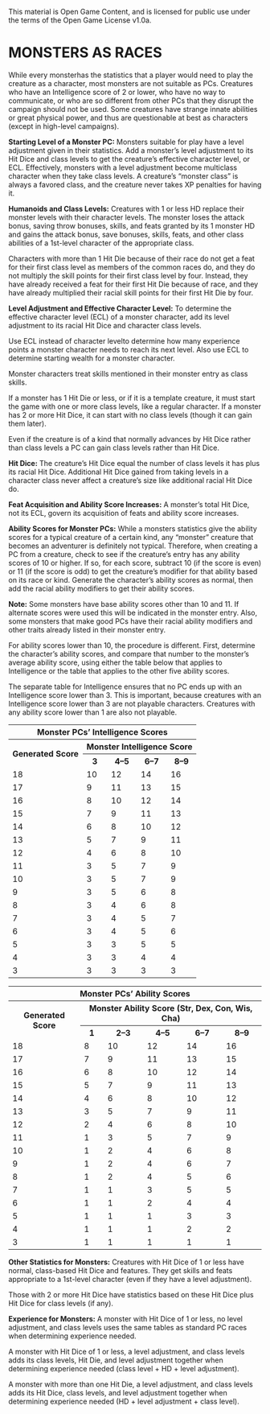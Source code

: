 This material is Open Game Content, and is licensed for public use under the terms of the Open Game License v1.0a.

# MONSTERS AS RACES

While every monsterhas the statistics that a player would need to play the creature as a character, most monsters are not suitable as PCs. Creatures who have an Intelligence score of 2 or lower, who have no way to communicate, or who are so different from other PCs that they disrupt the campaign should not be used. Some creatures have strange innate abilities or great physical power, and thus are questionable at best as characters (except in high-level campaigns).

**Starting Level of a Monster PC:** Monsters suitable for play have a level adjustment given in their statistics. Add a monster’s level adjustment to its Hit Dice and class levels to get the creature’s effective character level, or ECL. Effectively, monsters with a level adjustment become multiclass character when they take class levels. A creature’s “monster class” is always a favored class, and the creature never takes XP penalties for having it.

**Humanoids and Class Levels:** Creatures with 1 or less HD replace their monster levels with their character levels. The monster loses the attack bonus, saving throw bonuses, skills, and feats granted by its 1 monster HD and gains the attack bonus, save bonuses, skills, feats, and other class abilities of a 1st-level character of the appropriate class.

Characters with more than 1 Hit Die because of their race do not get a feat for their first class level as members of the common races do, and they do not multiply the skill points for their first class level by four. Instead, they have already received a feat for their first Hit Die because of race, and they have already multiplied their racial skill points for their first Hit Die by four.

**Level Adjustment and Effective Character Level:** To determine the effective character level (ECL) of a monster character, add its level adjustment to its racial Hit Dice and character class levels.

Use ECL instead of character levelto determine how many experience points a monster character needs to reach its next level. Also use ECL to determine starting wealth for a monster character.

Monster characters treat skills mentioned in their monster entry as class skills.

If a monster has 1 Hit Die or less, or if it is a template creature, it must start the game with one or more class levels, like a regular character. If a monster has 2 or more Hit Dice, it can start with no class levels (though it can gain them later).

Even if the creature is of a kind that normally advances by Hit Dice rather than class levels a PC can gain class levels rather than Hit Dice.

**Hit Dice:** The creature’s Hit Dice equal the number of class levels it has plus its racial Hit Dice. Additional Hit Dice gained from taking levels in a character class never affect a creature’s size like additional racial Hit Dice do.

**Feat Acquisition and Ability Score Increases:** A monster’s total Hit Dice, not its ECL, govern its acquisition of feats and ability score increases.

**Ability Scores for Monster PCs:** While a monsters statistics give the ability scores for a typical creature of a certain kind, any “monster” creature that becomes an adventurer is definitely not typical. Therefore, when creating a PC from a creature, check to see if the creature’s entry has any ability scores of 10 or higher. If so, for each score, subtract 10 (if the score is even) or 11 (if the score is odd) to get the creature’s modifier for that ability based on its race or kind. Generate the character’s ability scores as normal, then add the racial ability modifiers to get their ability scores.

**Note:** Some monsters have base ability scores other than 10 and 11. If alternate scores were used this will be indicated in the monster entry. Also, some monsters that make good PCs have their racial ability modifiers and other traits already listed in their monster entry.

For ability scores lower than 10, the procedure is different. First, determine the character’s ability scores, and compare that number to the monster’s average ability score, using either the table below that applies to Intelligence or the table that applies to the other five ability scores.

The separate table for Intelligence ensures that no PC ends up with an Intelligence score lower than 3. This is important, because creatures with an Intelligence score lower than 3 are not playable characters. Creatures with any ability score lower than 1 are also not playable.

<table data-debug="no-caption" class="half-width-table"><tbody><tr><th colspan="5">Monster PCs’ Intelligence Scores</th></tr><tr><th rowspan="2">Generated Score</th><th colspan="4" class="middle-line">Monster Intelligence Score</th></tr><tr><th>3</th><th>4–5</th><th>6–7</th><th>8–9</th></tr><tr><td>18</td><td>10</td><td>12</td><td>14</td><td>16</td></tr><tr><td>17</td><td>9</td><td>11</td><td>13</td><td>15</td></tr><tr><td>16</td><td>8</td><td>10</td><td>12</td><td>14</td></tr><tr><td>15</td><td>7</td><td>9</td><td>11</td><td>13</td></tr><tr><td>14</td><td>6</td><td>8</td><td>10</td><td>12</td></tr><tr><td>13</td><td>5</td><td>7</td><td>9</td><td>11</td></tr><tr><td>12</td><td>4</td><td>6</td><td>8</td><td>10</td></tr><tr><td>11</td><td>3</td><td>5</td><td>7</td><td>9</td></tr><tr><td>10</td><td>3</td><td>5</td><td>7</td><td>9</td></tr><tr><td>9</td><td>3</td><td>5</td><td>6</td><td>8</td></tr><tr><td>8</td><td>3</td><td>4</td><td>6</td><td>8</td></tr><tr><td>7</td><td>3</td><td>4</td><td>5</td><td>7</td></tr><tr><td>6</td><td>3</td><td>4</td><td>5</td><td>6</td></tr><tr><td>5</td><td>3</td><td>3</td><td>5</td><td>5</td></tr><tr><td>4</td><td>3</td><td>3</td><td>4</td><td>4</td></tr><tr><td>3</td><td>3</td><td>3</td><td>3</td><td>3</td></tr></tbody></table>

<table data-debug="no-caption" class="full-width-table"><tbody><tr><th colspan="6">Monster PCs’ Ability Scores</th></tr><tr><th rowspan="2">Generated Score</th><th colspan="5" class="middle-line">Monster Ability Score (Str, Dex, Con, Wis, Cha)</th></tr><tr><th>1</th><th>2–3</th><th>4–5</th><th>6–7</th><th>8–9</th></tr><tr><td>18</td><td>8</td><td>10</td><td>12</td><td>14</td><td>16</td></tr><tr><td>17</td><td>7</td><td>9</td><td>11</td><td>13</td><td>15</td></tr><tr><td>16</td><td>6</td><td>8</td><td>10</td><td>12</td><td>14</td></tr><tr><td>15</td><td>5</td><td>7</td><td>9</td><td>11</td><td>13</td></tr><tr><td>14</td><td>4</td><td>6</td><td>8</td><td>10</td><td>12</td></tr><tr><td>13</td><td>3</td><td>5</td><td>7</td><td>9</td><td>11</td></tr><tr><td>12</td><td>2</td><td>4</td><td>6</td><td>8</td><td>10</td></tr><tr><td>11</td><td>1</td><td>3</td><td>5</td><td>7</td><td>9</td></tr><tr><td>10</td><td>1</td><td>2</td><td>4</td><td>6</td><td>8</td></tr><tr><td>9</td><td>1</td><td>2</td><td>4</td><td>6</td><td>7</td></tr><tr><td>8</td><td>1</td><td>2</td><td>4</td><td>5</td><td>6</td></tr><tr><td>7</td><td>1</td><td>1</td><td>3</td><td>5</td><td>5</td></tr><tr><td>6</td><td>1</td><td>1</td><td>2</td><td>4</td><td>4</td></tr><tr><td>5</td><td>1</td><td>1</td><td>1</td><td>3</td><td>3</td></tr><tr><td>4</td><td>1</td><td>1</td><td>1</td><td>2</td><td>2</td></tr><tr><td>3</td><td>1</td><td>1</td><td>1</td><td>1</td><td>1</td></tr></tbody></table>

**Other Statistics for Monsters:** Creatures with Hit Dice of 1 or less have normal, class-based Hit Dice and features. They get skills and feats appropriate to a 1st-level character (even if they have a level adjustment).

Those with 2 or more Hit Dice have statistics based on these Hit Dice plus Hit Dice for class levels (if any).

**Experience for Monsters:** A monster with Hit Dice of 1 or less, no level adjustment, and class levels uses the same tables as standard PC races when determining experience needed.

A monster with Hit Dice of 1 or less, a level adjustment, and class levels adds its class levels, Hit Die, and level adjustment together when determining experience needed (class level + HD + level adjustment).

A monster with more than one Hit Die, a level adjustment, and class levels adds its Hit Dice, class levels, and level adjustment together when determining experience needed (HD + level adjustment + class level).
